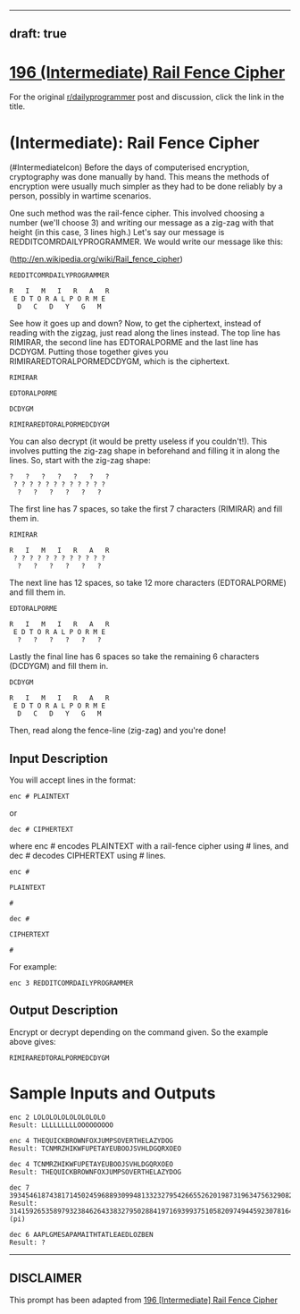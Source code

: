 ---
draft: true
----

# [196 (Intermediate) Rail Fence Cipher](https://www.reddit.com/r/dailyprogrammer/comments/2rnwzf/20150107_challenge_196_intermediate_rail_fence/)

For the original [r/dailyprogrammer](https://www.reddit.com/r/dailyprogrammer/) post and discussion, click the link in the title.

#  (Intermediate): Rail Fence Cipher
(#IntermediateIcon)
Before the days of computerised encryption, cryptography was done manually by hand. This means the methods of encryption were usually much simpler as they had to be done reliably by a person, possibly in wartime scenarios.

One such method was the rail-fence cipher. This involved choosing a number (we'll choose 3) and writing our message as a zig-zag with that height (in this case, 3 lines high.) Let's say our message is REDDITCOMRDAILYPROGRAMMER. We would write our message like this:

(http://en.wikipedia.org/wiki/Rail_fence_cipher)

```
REDDITCOMRDAILYPROGRAMMER
```

```
R   I   M   I   R   A   R
 E D T O R A L P O R M E
  D   C   D   Y   G   M
```
See how it goes up and down? Now, to get the ciphertext, instead of reading with the zigzag, just read along the lines instead. The top line has RIMIRAR, the second line has EDTORALPORME and the last line has DCDYGM. Putting those together gives you RIMIRAREDTORALPORMEDCDYGM, which is the ciphertext.


```
RIMIRAR
```

```
EDTORALPORME
```

```
DCDYGM
```

```
RIMIRAREDTORALPORMEDCDYGM
```
You can also decrypt (it would be pretty useless if you couldn't!). This involves putting the zig-zag shape in beforehand and filling it in along the lines. So, start with the zig-zag shape:


```
?   ?   ?   ?   ?   ?   ?
 ? ? ? ? ? ? ? ? ? ? ? ?
  ?   ?   ?   ?   ?   ?
```
The first line has 7 spaces, so take the first 7 characters (RIMIRAR) and fill them in.


```
RIMIRAR
```

```
R   I   M   I   R   A   R
 ? ? ? ? ? ? ? ? ? ? ? ?
  ?   ?   ?   ?   ?   ?
```
The next line has 12 spaces, so take 12 more characters (EDTORALPORME) and fill them in.


```
EDTORALPORME
```

```
R   I   M   I   R   A   R
 E D T O R A L P O R M E
  ?   ?   ?   ?   ?   ?
```
Lastly the final line has 6 spaces so take the remaining 6 characters (DCDYGM) and fill them in.


```
DCDYGM
```

```
R   I   M   I   R   A   R
 E D T O R A L P O R M E
  D   C   D   Y   G   M
```
Then, read along the fence-line (zig-zag) and you're done!

## Input Description
You will accept lines in the format:


```
enc # PLAINTEXT
```
or 


```
dec # CIPHERTEXT
```
where enc # encodes PLAINTEXT with a rail-fence cipher using # lines, and dec # decodes CIPHERTEXT using # lines.


```
enc #
```

```
PLAINTEXT
```

```
#
```

```
dec #
```

```
CIPHERTEXT
```

```
#
```
For example:


```
enc 3 REDDITCOMRDAILYPROGRAMMER
```
## Output Description
Encrypt or decrypt depending on the command given. So the example above gives:


```
RIMIRAREDTORALPORMEDCDYGM
```
# Sample Inputs and Outputs

```
enc 2 LOLOLOLOLOLOLOLOLO
Result: LLLLLLLLLOOOOOOOOO

enc 4 THEQUICKBROWNFOXJUMPSOVERTHELAZYDOG
Result: TCNMRZHIKWFUPETAYEUBOOJSVHLDGQRXOEO

dec 4 TCNMRZHIKWFUPETAYEUBOOJSVHLDGQRXOEO
Result: THEQUICKBROWNFOXJUMPSOVERTHELAZYDOG

dec 7 3934546187438171450245968893099481332327954266552620198731963475632908289907
Result: 3141592653589793238462643383279502884197169399375105820974944592307816406286 (pi)

dec 6 AAPLGMESAPAMAITHTATLEAEDLOZBEN
Result: ?
```

----
## **DISCLAIMER**
This prompt has been adapted from [196 [Intermediate] Rail Fence Cipher](https://www.reddit.com/r/dailyprogrammer/comments/2rnwzf/20150107_challenge_196_intermediate_rail_fence/
)
